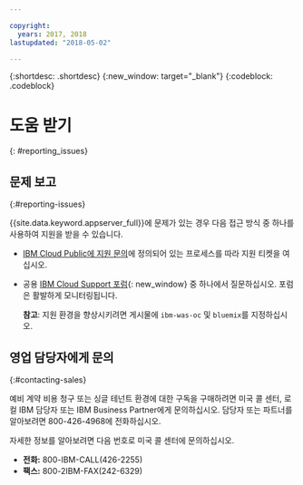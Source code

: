 ```yaml
---

copyright:
  years: 2017, 2018
lastupdated: "2018-05-02"

---
```


{:shortdesc: .shortdesc}
{:new_window: target="_blank"}
{:codeblock: .codeblock}

# 도움 받기
{: #reporting_issues}


## 문제 보고
{:#reporting-issues}

{{site.data.keyword.appserver_full}}에 문제가 있는 경우 다음 접근 방식 중 하나를 사용하여 지원을 받을 수 있습니다.

* [IBM Cloud Public에 지원 문의](/docs/support/index.html#contacting-support)에 정의되어 있는 프로세스를 따라 지원 티켓을 여십시오.
* 공용 [IBM Cloud Support 포럼](https://developer.ibm.com/bluemix/support/){: new_window} 중 하나에서 질문하십시오. 포럼은 활발하게 모니터링됩니다.

  **참고**: 지원 환경을 향상시키려면 게시물에 `ibm-was-oc` 및 `bluemix`를 지정하십시오.

## 영업 담당자에게 문의
{:#contacting-sales}

예비 계약 비용 청구 또는 싱글 테넌트 환경에 대한 구독을 구매하려면 미국 콜 센터, 로컬 IBM 담당자 또는 IBM Business Partner에게 문의하십시오. 담당자 또는 파트너를 알아보려면 800-426-4968에 전화하십시오. 

자세한 정보를 알아보려면 다음 번호로 미국 콜 센터에 문의하십시오. 
* **전화:** 800-IBM-CALL(426-2255)
* **팩스:** 800-2IBM-FAX(242-6329)
